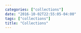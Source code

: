 ```yaml
---
categories: ["collections"]
date: "2016-10-02T22:55:05-04:00"
tags: ["collections"]
title: "Collections"
---
```

